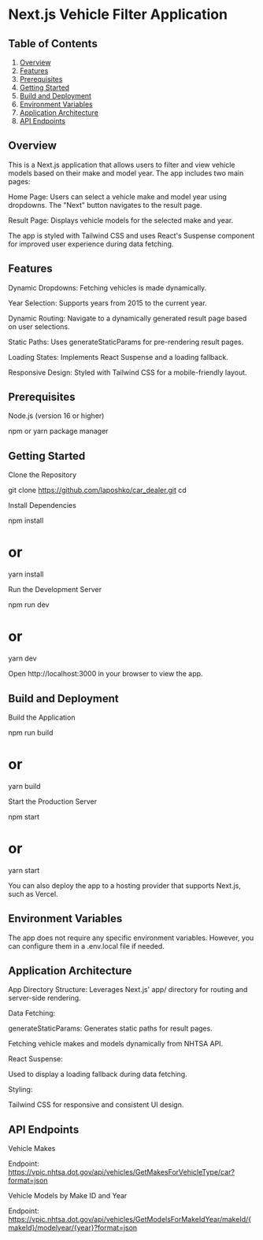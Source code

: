 # Next.js Vehicle Filter Application

 ## Table of Contents
1. [Overview](#overview)
2. [Features](#features)
3. [Prerequisites](#prerequisites)
4. [Getting Started](#getting-started)
5. [Build and Deployment](#build-and-deployment)
6. [Environment Variables](#environment-variables)
7. [Application Architecture](#application-architecture)
8. [API Endpoints](#api-endpoints)

## Overview

This is a Next.js application that allows users to filter and view vehicle models based on their make and model year. The app includes two main pages:

Home Page: Users can select a vehicle make and model year using dropdowns. The "Next" button navigates to the result page.

Result Page: Displays vehicle models for the selected make and year.

The app is styled with Tailwind CSS and uses React's Suspense component for improved user experience during data fetching.

## Features

Dynamic Dropdowns: Fetching vehicles is made dynamically.

Year Selection: Supports years from 2015 to the current year.

Dynamic Routing: Navigate to a dynamically generated result page based on user selections.

Static Paths: Uses generateStaticParams for pre-rendering result pages.

Loading States: Implements React Suspense and a loading fallback.

Responsive Design: Styled with Tailwind CSS for a mobile-friendly layout.

## Prerequisites

Node.js (version 16 or higher)

npm or yarn package manager

## Getting Started

Clone the Repository

git clone https://github.com/laposhko/car_dealer.git
cd <your-local-path-to-project>

Install Dependencies

npm install
# or
yarn install

Run the Development Server

npm run dev
# or
yarn dev

Open http://localhost:3000 in your browser to view the app.

## Build and Deployment

Build the Application

npm run build
# or
yarn build

Start the Production Server

npm start
# or
yarn start

You can also deploy the app to a hosting provider that supports Next.js, such as Vercel.

## Environment Variables

The app does not require any specific environment variables. However, you can configure them in a .env.local file if needed.

## Application Architecture

App Directory Structure: Leverages Next.js' app/ directory for routing and server-side rendering.

Data Fetching:

generateStaticParams: Generates static paths for result pages.

Fetching vehicle makes and models dynamically from NHTSA API.

React Suspense:

Used to display a loading fallback during data fetching.

Styling:

Tailwind CSS for responsive and consistent UI design.

## API Endpoints

Vehicle Makes

Endpoint: https://vpic.nhtsa.dot.gov/api/vehicles/GetMakesForVehicleType/car?format=json

Vehicle Models by Make ID and Year

Endpoint: https://vpic.nhtsa.dot.gov/api/vehicles/GetModelsForMakeIdYear/makeId/{makeId}/modelyear/{year}?format=json

